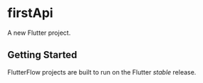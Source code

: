 # firstApi

A new Flutter project.

## Getting Started

FlutterFlow projects are built to run on the Flutter _stable_ release.

